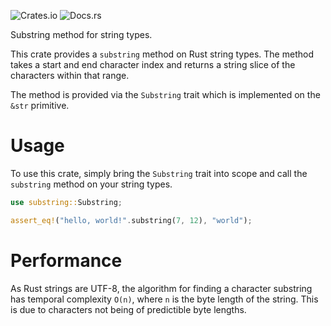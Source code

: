 ![Crates.io](https://img.shields.io/crates/v/substring)
![Docs.rs](https://docs.rs/substring/badge.svg)

Substring method for string types.

This crate provides a `substring` method on Rust string types. The method takes a start and end
character index and returns a string slice of the characters within that range.

The method is provided via the `Substring` trait which is implemented on the `&str` primitive.

# Usage

To use this crate, simply bring the `Substring` trait into scope and call the `substring` method on
your string types.

```rust
use substring::Substring;

assert_eq!("hello, world!".substring(7, 12), "world");
```

# Performance

As Rust strings are UTF-8, the algorithm for finding a character substring has temporal complexity
`O(n)`, where `n` is the byte length of the string. This is due to characters not being of
predictible byte lengths.
